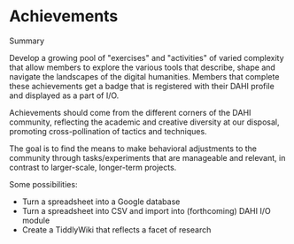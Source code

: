 # Achievements

Summary

Develop a growing pool of "exercises" and "activities" of varied complexity that allow members to explore the various tools that describe, shape and navigate the landscapes of the digital humanities. Members that complete these achievements get a badge that is registered with their DAHI profile and displayed as a part of I/O.

Achievements should come from the different corners of the DAHI community, reflecting the academic and creative diversity at our disposal, promoting cross-pollination of tactics and techniques.

The goal is to find the means to make behavioral adjustments to the community through tasks/experiments that are manageable and relevant, in contrast to larger-scale, longer-term projects.

Some possibilities:

* Turn a spreadsheet into a Google database
* Turn a spreadsheet into CSV and import into (forthcoming) DAHI I/O module
* Create a TiddlyWiki that reflects a facet of research

